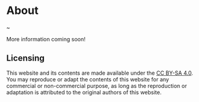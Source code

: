 # About

~

More information coming soon!

## Licensing

This website and its contents are made available under the [CC BY-SA 4.0](https://creativecommons.org/licenses/by-sa/4.0/).  You may reproduce or adapt the contents of this website for any commercial or non-commercial purpose, as long as the reproduction or adaptation is attributed to the original authors of this website.